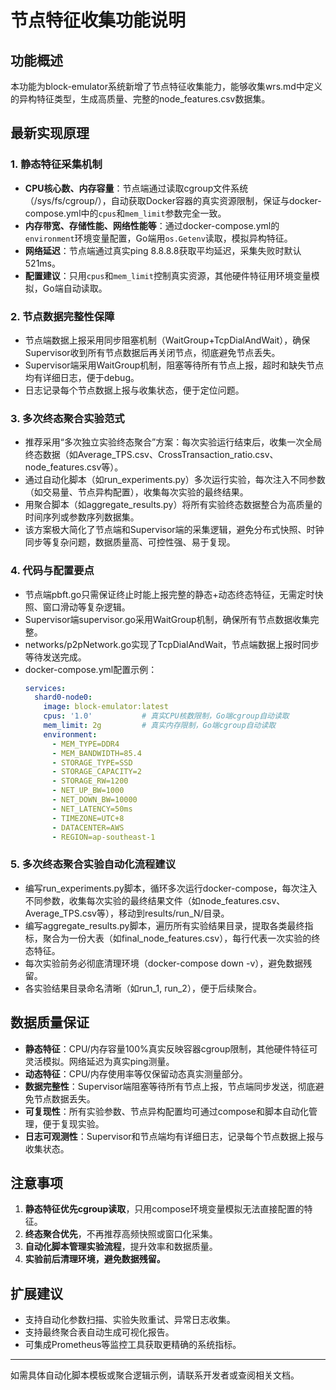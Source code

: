 # 节点特征收集功能说明

## 功能概述

本功能为block-emulator系统新增了节点特征收集能力，能够收集wrs.md中定义的异构特征类型，生成高质量、完整的node_features.csv数据集。

## 最新实现原理

### 1. 静态特征采集机制
- **CPU核心数、内存容量**：节点端通过读取cgroup文件系统（/sys/fs/cgroup/），自动获取Docker容器的真实资源限制，保证与docker-compose.yml中的`cpus`和`mem_limit`参数完全一致。
- **内存带宽、存储性能、网络性能等**：通过docker-compose.yml的`environment`环境变量配置，Go端用`os.Getenv`读取，模拟异构特征。
- **网络延迟**：节点端通过真实ping 8.8.8.8获取平均延迟，采集失败时默认521ms。
- **配置建议**：只用`cpus`和`mem_limit`控制真实资源，其他硬件特征用环境变量模拟，Go端自动读取。

### 2. 节点数据完整性保障
- 节点端数据上报采用同步阻塞机制（WaitGroup+TcpDialAndWait），确保Supervisor收到所有节点数据后再关闭节点，彻底避免节点丢失。
- Supervisor端采用WaitGroup机制，阻塞等待所有节点上报，超时和缺失节点均有详细日志，便于debug。
- 日志记录每个节点数据上报与收集状态，便于定位问题。

### 3. 多次终态聚合实验范式
- 推荐采用“多次独立实验终态聚合”方案：每次实验运行结束后，收集一次全局终态数据（如Average_TPS.csv、CrossTransaction_ratio.csv、node_features.csv等）。
- 通过自动化脚本（如run_experiments.py）多次运行实验，每次注入不同参数（如交易量、节点异构配置），收集每次实验的最终结果。
- 用聚合脚本（如aggregate_results.py）将所有实验终态数据整合为高质量的时间序列或参数序列数据集。
- 该方案极大简化了节点端和Supervisor端的采集逻辑，避免分布式快照、时钟同步等复杂问题，数据质量高、可控性强、易于复现。

### 4. 代码与配置要点
- 节点端pbft.go只需保证终止时能上报完整的静态+动态终态特征，无需定时快照、窗口滑动等复杂逻辑。
- Supervisor端supervisor.go采用WaitGroup机制，确保所有节点数据收集完整。
- networks/p2pNetwork.go实现了TcpDialAndWait，节点端数据上报时同步等待发送完成。
- docker-compose.yml配置示例：
  ```yaml
  services:
    shard0-node0:
      image: block-emulator:latest
      cpus: '1.0'           # 真实CPU核数限制，Go端cgroup自动读取
      mem_limit: 2g         # 真实内存限制，Go端cgroup自动读取
      environment:
        - MEM_TYPE=DDR4
        - MEM_BANDWIDTH=85.4
        - STORAGE_TYPE=SSD
        - STORAGE_CAPACITY=2
        - STORAGE_RW=1200
        - NET_UP_BW=1000
        - NET_DOWN_BW=10000
        - NET_LATENCY=50ms
        - TIMEZONE=UTC+8
        - DATACENTER=AWS
        - REGION=ap-southeast-1
  ```

### 5. 多次终态聚合实验自动化流程建议
- 编写run_experiments.py脚本，循环多次运行docker-compose，每次注入不同参数，收集每次实验的最终结果文件（如node_features.csv、Average_TPS.csv等），移动到results/run_N/目录。
- 编写aggregate_results.py脚本，遍历所有实验结果目录，提取各类最终指标，聚合为一份大表（如final_node_features.csv），每行代表一次实验的终态特征。
- 每次实验前务必彻底清理环境（docker-compose down -v），避免数据残留。
- 各实验结果目录命名清晰（如run_1, run_2），便于后续聚合。

## 数据质量保证

- **静态特征**：CPU/内存容量100%真实反映容器cgroup限制，其他硬件特征可灵活模拟。网络延迟为真实ping测量。
- **动态特征**：CPU/内存使用率等仅保留动态真实测量部分。
- **数据完整性**：Supervisor端阻塞等待所有节点上报，节点端同步发送，彻底避免节点数据丢失。
- **可复现性**：所有实验参数、节点异构配置均可通过compose和脚本自动化管理，便于复现实验。
- **日志可观测性**：Supervisor和节点端均有详细日志，记录每个节点数据上报与收集状态。

## 注意事项

1. **静态特征优先cgroup读取**，只用compose环境变量模拟无法直接配置的特征。
2. **终态聚合优先**，不再推荐高频快照或窗口化采集。
3. **自动化脚本管理实验流程**，提升效率和数据质量。
4. **实验前后清理环境，避免数据残留。**

## 扩展建议

- 支持自动化参数扫描、实验失败重试、异常日志收集。
- 支持最终聚合表自动生成可视化报告。
- 可集成Prometheus等监控工具获取更精确的系统指标。

---

如需具体自动化脚本模板或聚合逻辑示例，请联系开发者或查阅相关文档。 